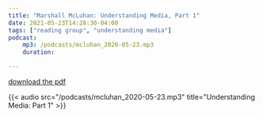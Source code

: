 ```yaml
---
title: "Marshall McLuhan: Understanding Media, Part 1"
date: 2021-05-23T14:28:30-04:00
tags: ["reading group", "understanding media"]
podcast:
    mp3: /podcasts/mcluhan_2020-05-23.mp3
    duration:

---
```


[download the pdf](/pdf/mcluhan_understanding_media.pdf)

{{< audio src="/podcasts/mcluhan_2020-05-23.mp3" title="Understanding Media: Part 1" >}}
